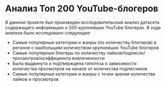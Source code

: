 # Анализ Топ 200 YouTube-блогеров

В данном проекте был произведен исследовательский анализ датасета содержащего информацию о 200 крупнейших YouTube блогерах.
В ходе анализа было исследовано следующее:
* Самые популярные категории и жанры (по количеству блогеров) в регионе с наибольшим количеством крупнейших YouTube блогеров
* Самые популярные блогеры по количеству лайков/подписок/просмотров/коэффициента вовлеченности
* Была выдвинута и подтверждена гипотеза о зависимости количества просмотров на канале от количества подписчиков
* Самые популярные категории и жанры с точки зрения количества лайков и просмотров
